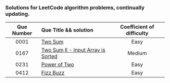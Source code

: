 ### Solutions for LeetCode algorithm problems, continually updating.

| Que Number | Que Title && solution                                      | Coefficient of difficulty |
| :--------: | :--------------------------------------------------------- | :-----------------------: |
|    0001    | [Two Sum](easy/twoSum.java)                                |           Easy            |
|    0167    | [Two Sum II - Input Array is Sorted](medium/twoSumII.java) |          Medium           |
|    0231    | [Power of Two](easy/IsPowerOfTwo.java)                     |           Easy            |
|    0412    | [Fizz Buzz](easy/FizzBuzz.java)                            |           Easy            |
